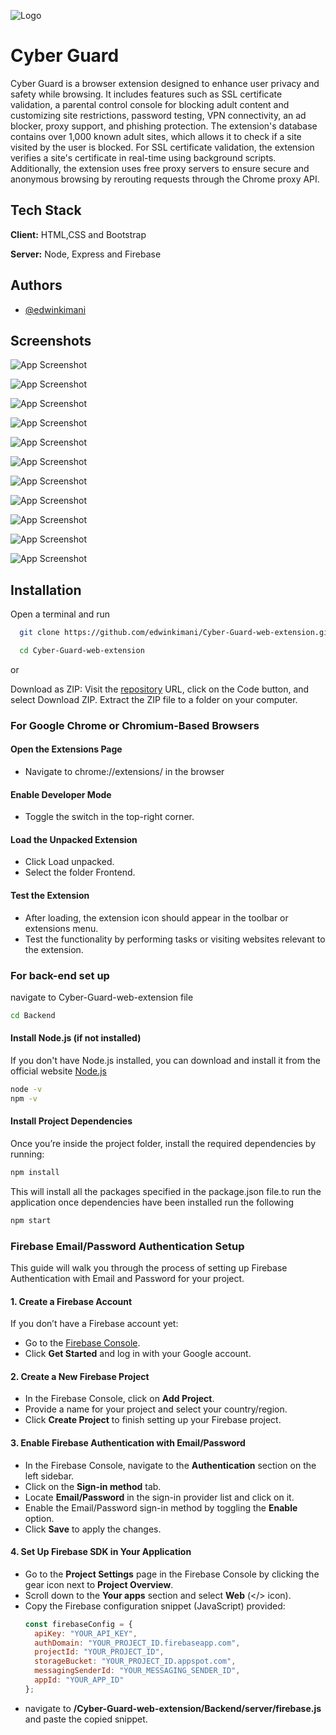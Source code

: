 
![Logo](https://dev-to-uploads.s3.amazonaws.com/uploads/articles/th5xamgrr6se0x5ro4g6.png)


# Cyber Guard 

Cyber Guard is a browser extension designed to enhance user privacy and safety while browsing. It includes features such as SSL certificate validation, a parental control console for blocking adult content and customizing site restrictions, password testing, VPN connectivity, an ad blocker, proxy support, and phishing protection. The extension's database contains over 1,000 known adult sites, which allows it to check if a site visited by the user is blocked. For SSL certificate validation, the extension verifies a site's certificate in real-time using background scripts. Additionally, the extension uses free proxy servers to ensure secure and anonymous browsing by rerouting requests through the Chrome proxy API.


## Tech Stack

**Client:** HTML,CSS and Bootstrap

**Server:** Node, Express and Firebase


## Authors

- [@edwinkimani](https://github.com/edwinkimani)


## Screenshots

![App Screenshot](https://via.placeholder.com/468x300?text=App+Screenshot+Here)

![App Screenshot](https://via.placeholder.com/468x300?text=App+Screenshot+Here)

![App Screenshot](https://via.placeholder.com/468x300?text=App+Screenshot+Here)

![App Screenshot](https://via.placeholder.com/468x300?text=App+Screenshot+Here)

![App Screenshot](https://via.placeholder.com/468x300?text=App+Screenshot+Here)

![App Screenshot](https://via.placeholder.com/468x300?text=App+Screenshot+Here)

![App Screenshot](https://via.placeholder.com/468x300?text=App+Screenshot+Here)

![App Screenshot](https://via.placeholder.com/468x300?text=App+Screenshot+Here)

![App Screenshot](https://via.placeholder.com/468x300?text=App+Screenshot+Here)

![App Screenshot](https://via.placeholder.com/468x300?text=App+Screenshot+Here)

![App Screenshot](https://via.placeholder.com/468x300?text=App+Screenshot+Here)



## Installation

Open a terminal and run

```bash
  git clone https://github.com/edwinkimani/Cyber-Guard-web-extension.git

  cd Cyber-Guard-web-extension
```
or

Download as ZIP:
Visit the [repository](https://github.com/edwinkimani/Cyber-Guard-web-extension.git) URL, click on the Code button, and select Download ZIP. Extract the ZIP file to a folder on your computer.

### For Google Chrome or Chromium-Based Browsers
#### Open the Extensions Page
+ Navigate to chrome://extensions/ in the browser
#### Enable Developer Mode
+ Toggle the switch in the top-right corner.
#### Load the Unpacked Extension
+ Click Load unpacked.
+ Select the folder Frontend.
#### Test the Extension
+ After loading, the extension icon should appear in the toolbar or extensions menu.
+ Test the functionality by performing tasks or visiting websites relevant to the extension.
### For back-end set up
navigate to Cyber-Guard-web-extension file

``` bash
cd Backend
```
#### Install Node.js (if not installed)
If you don't have Node.js installed, you can download and install it from the official website  [Node.js](https://nodejs.org/en) 

``` bash
node -v
npm -v
```
#### Install Project Dependencies
Once you’re inside the project folder, install the required dependencies by running:
``` bash
npm install
```
This will install all the packages specified in the package.json file.to run the application once dependencies have been installed run the following
``` bash
npm start
```

### Firebase Email/Password Authentication Setup

This guide will walk you through the process of setting up Firebase Authentication with Email and Password for your project.

#### 1. Create a Firebase Account
If you don’t have a Firebase account yet:
+ Go to the [Firebase Console](https://console.firebase.google.com/).
+ Click **Get Started** and log in with your Google account.

#### 2. Create a New Firebase Project
+ In the Firebase Console, click on **Add Project**.
+ Provide a name for your project and select your country/region.
+ Click **Create Project** to finish setting up your Firebase project.

#### 3. Enable Firebase Authentication with Email/Password
+ In the Firebase Console, navigate to the **Authentication** section on the left sidebar.
+ Click on the **Sign-in method** tab.
+ Locate **Email/Password** in the sign-in provider list and click on it.
+ Enable the Email/Password sign-in method by toggling the **Enable** option.
+ Click **Save** to apply the changes.

#### 4. Set Up Firebase SDK in Your Application
+ Go to the **Project Settings** page in the Firebase Console by clicking the gear icon next to **Project Overview**.
+ Scroll down to the **Your apps** section and select **Web** (</> icon).
+ Copy the Firebase configuration snippet (JavaScript) provided:
   ```javascript
   const firebaseConfig = {
     apiKey: "YOUR_API_KEY",
     authDomain: "YOUR_PROJECT_ID.firebaseapp.com",
     projectId: "YOUR_PROJECT_ID",
     storageBucket: "YOUR_PROJECT_ID.appspot.com",
     messagingSenderId: "YOUR_MESSAGING_SENDER_ID",
     appId: "YOUR_APP_ID"
   };
+ navigate to  **/Cyber-Guard-web-extension/Backend/server/firebase.js** and paste the copied snippet.

    